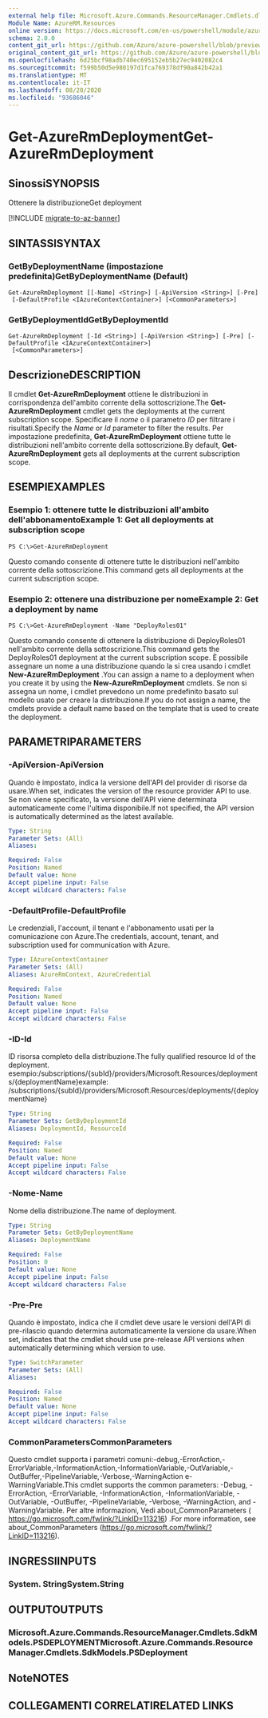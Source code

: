 ```yaml
---
external help file: Microsoft.Azure.Commands.ResourceManager.Cmdlets.dll-Help.xml
Module Name: AzureRM.Resources
online version: https://docs.microsoft.com/en-us/powershell/module/azurerm.resources/get-azurermdeployment
schema: 2.0.0
content_git_url: https://github.com/Azure/azure-powershell/blob/preview/src/ResourceManager/Resources/Commands.Resources/help/Get-AzureRmDeployment.md
original_content_git_url: https://github.com/Azure/azure-powershell/blob/preview/src/ResourceManager/Resources/Commands.Resources/help/Get-AzureRmDeployment.md
ms.openlocfilehash: 6d25bcf98adb740ec695152eb5b27ec9402082c4
ms.sourcegitcommit: f599b50d5e980197d1fca769378df90a842b42a1
ms.translationtype: MT
ms.contentlocale: it-IT
ms.lasthandoff: 08/20/2020
ms.locfileid: "93686046"
---
```

# <span data-ttu-id="fe07c-101">Get-AzureRmDeployment</span><span class="sxs-lookup"><span data-stu-id="fe07c-101">Get-AzureRmDeployment</span></span>

## <span data-ttu-id="fe07c-102">Sinossi</span><span class="sxs-lookup"><span data-stu-id="fe07c-102">SYNOPSIS</span></span>
<span data-ttu-id="fe07c-103">Ottenere la distribuzione</span><span class="sxs-lookup"><span data-stu-id="fe07c-103">Get deployment</span></span>

[!INCLUDE [migrate-to-az-banner](../../includes/migrate-to-az-banner.md)]

## <span data-ttu-id="fe07c-104">SINTASSI</span><span class="sxs-lookup"><span data-stu-id="fe07c-104">SYNTAX</span></span>

### <span data-ttu-id="fe07c-105">GetByDeploymentName (impostazione predefinita)</span><span class="sxs-lookup"><span data-stu-id="fe07c-105">GetByDeploymentName (Default)</span></span>
```
Get-AzureRmDeployment [[-Name] <String>] [-ApiVersion <String>] [-Pre]
 [-DefaultProfile <IAzureContextContainer>] [<CommonParameters>]
```

### <span data-ttu-id="fe07c-106">GetByDeploymentId</span><span class="sxs-lookup"><span data-stu-id="fe07c-106">GetByDeploymentId</span></span>
```
Get-AzureRmDeployment [-Id <String>] [-ApiVersion <String>] [-Pre] [-DefaultProfile <IAzureContextContainer>]
 [<CommonParameters>]
```

## <span data-ttu-id="fe07c-107">Descrizione</span><span class="sxs-lookup"><span data-stu-id="fe07c-107">DESCRIPTION</span></span>
<span data-ttu-id="fe07c-108">Il cmdlet **Get-AzureRmDeployment** ottiene le distribuzioni in corrispondenza dell'ambito corrente della sottoscrizione.</span><span class="sxs-lookup"><span data-stu-id="fe07c-108">The **Get-AzureRmDeployment** cmdlet gets the deployments at the current subscription scope.</span></span>
<span data-ttu-id="fe07c-109">Specificare il *nome* o il parametro *ID* per filtrare i risultati.</span><span class="sxs-lookup"><span data-stu-id="fe07c-109">Specify the *Name* or *Id* parameter to filter the results.</span></span>
<span data-ttu-id="fe07c-110">Per impostazione predefinita, **Get-AzureRmDeployment** ottiene tutte le distribuzioni nell'ambito corrente della sottoscrizione.</span><span class="sxs-lookup"><span data-stu-id="fe07c-110">By default, **Get-AzureRmDeployment** gets all deployments at the current subscription scope.</span></span>

## <span data-ttu-id="fe07c-111">ESEMPI</span><span class="sxs-lookup"><span data-stu-id="fe07c-111">EXAMPLES</span></span>

### <span data-ttu-id="fe07c-112">Esempio 1: ottenere tutte le distribuzioni all'ambito dell'abbonamento</span><span class="sxs-lookup"><span data-stu-id="fe07c-112">Example 1: Get all deployments at subscription scope</span></span>
```
PS C:\>Get-AzureRmDeployment
```

<span data-ttu-id="fe07c-113">Questo comando consente di ottenere tutte le distribuzioni nell'ambito corrente della sottoscrizione.</span><span class="sxs-lookup"><span data-stu-id="fe07c-113">This command gets all deployments at the current subscription scope.</span></span>

### <span data-ttu-id="fe07c-114">Esempio 2: ottenere una distribuzione per nome</span><span class="sxs-lookup"><span data-stu-id="fe07c-114">Example 2: Get a deployment by name</span></span>
```
PS C:\>Get-AzureRmDeployment -Name "DeployRoles01"
```

<span data-ttu-id="fe07c-115">Questo comando consente di ottenere la distribuzione di DeployRoles01 nell'ambito corrente della sottoscrizione.</span><span class="sxs-lookup"><span data-stu-id="fe07c-115">This command gets the DeployRoles01 deployment at the current subscription scope.</span></span>
<span data-ttu-id="fe07c-116">È possibile assegnare un nome a una distribuzione quando la si crea usando i cmdlet **New-AzureRmDeployment** .</span><span class="sxs-lookup"><span data-stu-id="fe07c-116">You can assign a name to a deployment when you create it by using the **New-AzureRmDeployment** cmdlets.</span></span>
<span data-ttu-id="fe07c-117">Se non si assegna un nome, i cmdlet prevedono un nome predefinito basato sul modello usato per creare la distribuzione.</span><span class="sxs-lookup"><span data-stu-id="fe07c-117">If you do not assign a name, the cmdlets provide a default name based on the template that is used to create the deployment.</span></span>

## <span data-ttu-id="fe07c-118">PARAMETRI</span><span class="sxs-lookup"><span data-stu-id="fe07c-118">PARAMETERS</span></span>

### <span data-ttu-id="fe07c-119">-ApiVersion</span><span class="sxs-lookup"><span data-stu-id="fe07c-119">-ApiVersion</span></span>
<span data-ttu-id="fe07c-120">Quando è impostato, indica la versione dell'API del provider di risorse da usare.</span><span class="sxs-lookup"><span data-stu-id="fe07c-120">When set, indicates the version of the resource provider API to use.</span></span>
<span data-ttu-id="fe07c-121">Se non viene specificato, la versione dell'API viene determinata automaticamente come l'ultima disponibile.</span><span class="sxs-lookup"><span data-stu-id="fe07c-121">If not specified, the API version is automatically determined as the latest available.</span></span>

```yaml
Type: String
Parameter Sets: (All)
Aliases:

Required: False
Position: Named
Default value: None
Accept pipeline input: False
Accept wildcard characters: False
```

### <span data-ttu-id="fe07c-122">-DefaultProfile</span><span class="sxs-lookup"><span data-stu-id="fe07c-122">-DefaultProfile</span></span>
<span data-ttu-id="fe07c-123">Le credenziali, l'account, il tenant e l'abbonamento usati per la comunicazione con Azure.</span><span class="sxs-lookup"><span data-stu-id="fe07c-123">The credentials, account, tenant, and subscription used for communication with Azure.</span></span>

```yaml
Type: IAzureContextContainer
Parameter Sets: (All)
Aliases: AzureRmContext, AzureCredential

Required: False
Position: Named
Default value: None
Accept pipeline input: False
Accept wildcard characters: False
```

### <span data-ttu-id="fe07c-124">-ID</span><span class="sxs-lookup"><span data-stu-id="fe07c-124">-Id</span></span>
<span data-ttu-id="fe07c-125">ID risorsa completo della distribuzione.</span><span class="sxs-lookup"><span data-stu-id="fe07c-125">The fully qualified resource Id of the deployment.</span></span>
<span data-ttu-id="fe07c-126">esempio:/subscriptions/{subId}/providers/Microsoft.Resources/deployments/{deploymentName}</span><span class="sxs-lookup"><span data-stu-id="fe07c-126">example: /subscriptions/{subId}/providers/Microsoft.Resources/deployments/{deploymentName}</span></span>

```yaml
Type: String
Parameter Sets: GetByDeploymentId
Aliases: DeploymentId, ResourceId

Required: False
Position: Named
Default value: None
Accept pipeline input: False
Accept wildcard characters: False
```

### <span data-ttu-id="fe07c-127">-Nome</span><span class="sxs-lookup"><span data-stu-id="fe07c-127">-Name</span></span>
<span data-ttu-id="fe07c-128">Nome della distribuzione.</span><span class="sxs-lookup"><span data-stu-id="fe07c-128">The name of deployment.</span></span>

```yaml
Type: String
Parameter Sets: GetByDeploymentName
Aliases: DeploymentName

Required: False
Position: 0
Default value: None
Accept pipeline input: False
Accept wildcard characters: False
```

### <span data-ttu-id="fe07c-129">-Pre</span><span class="sxs-lookup"><span data-stu-id="fe07c-129">-Pre</span></span>
<span data-ttu-id="fe07c-130">Quando è impostato, indica che il cmdlet deve usare le versioni dell'API di pre-rilascio quando determina automaticamente la versione da usare.</span><span class="sxs-lookup"><span data-stu-id="fe07c-130">When set, indicates that the cmdlet should use pre-release API versions when automatically determining which version to use.</span></span>

```yaml
Type: SwitchParameter
Parameter Sets: (All)
Aliases:

Required: False
Position: Named
Default value: None
Accept pipeline input: False
Accept wildcard characters: False
```

### <span data-ttu-id="fe07c-131">CommonParameters</span><span class="sxs-lookup"><span data-stu-id="fe07c-131">CommonParameters</span></span>
<span data-ttu-id="fe07c-132">Questo cmdlet supporta i parametri comuni:-debug,-ErrorAction,-ErrorVariable,-InformationAction,-InformationVariable,-OutVariable,-OutBuffer,-PipelineVariable,-Verbose,-WarningAction e-WarningVariable.</span><span class="sxs-lookup"><span data-stu-id="fe07c-132">This cmdlet supports the common parameters: -Debug, -ErrorAction, -ErrorVariable, -InformationAction, -InformationVariable, -OutVariable, -OutBuffer, -PipelineVariable, -Verbose, -WarningAction, and -WarningVariable.</span></span> <span data-ttu-id="fe07c-133">Per altre informazioni, Vedi about_CommonParameters ( https://go.microsoft.com/fwlink/?LinkID=113216) .</span><span class="sxs-lookup"><span data-stu-id="fe07c-133">For more information, see about_CommonParameters (https://go.microsoft.com/fwlink/?LinkID=113216).</span></span>

## <span data-ttu-id="fe07c-134">INGRESSI</span><span class="sxs-lookup"><span data-stu-id="fe07c-134">INPUTS</span></span>

### <span data-ttu-id="fe07c-135">System. String</span><span class="sxs-lookup"><span data-stu-id="fe07c-135">System.String</span></span>

## <span data-ttu-id="fe07c-136">OUTPUT</span><span class="sxs-lookup"><span data-stu-id="fe07c-136">OUTPUTS</span></span>

### <span data-ttu-id="fe07c-137">Microsoft.Azure.Commands.ResourceManager.Cmdlets.SdkModels.PSDEPLOYMENT</span><span class="sxs-lookup"><span data-stu-id="fe07c-137">Microsoft.Azure.Commands.ResourceManager.Cmdlets.SdkModels.PSDeployment</span></span>

## <span data-ttu-id="fe07c-138">Note</span><span class="sxs-lookup"><span data-stu-id="fe07c-138">NOTES</span></span>

## <span data-ttu-id="fe07c-139">COLLEGAMENTI CORRELATI</span><span class="sxs-lookup"><span data-stu-id="fe07c-139">RELATED LINKS</span></span>
